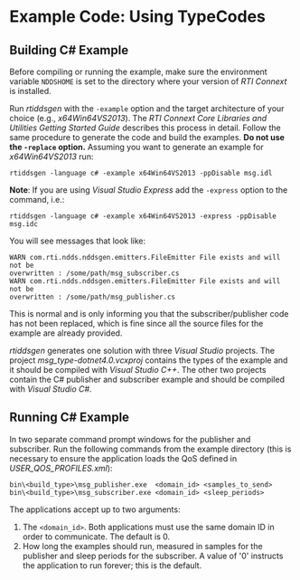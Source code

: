 # Example Code: Using TypeCodes

## Building C# Example
Before compiling or running the example, make sure the environment variable
`NDDSHOME` is set to the directory where your version of *RTI Connext* is
installed.

Run *rtiddsgen* with the `-example` option and the target architecture of your
choice (e.g., *x64Win64VS2013*). The *RTI Connext Core Libraries and Utilities
Getting Started Guide* describes this process in detail. Follow the same
procedure to generate the code and build the examples. **Do not use the
`-replace` option.** Assuming you want to generate an example for
*x64Win64VS2013* run:
```
rtiddsgen -language c# -example x64Win64VS2013 -ppDisable msg.idl
```

**Note**: If you are using *Visual Studio Express* add the `-express` option to
the command, i.e.:
```
rtiddsgen -language c# -example x64Win64VS2013 -express -ppDisable msg.idc
```

You will see messages that look like:
```
WARN com.rti.ndds.nddsgen.emitters.FileEmitter File exists and will not be
overwritten : /some/path/msg_subscriber.cs
WARN com.rti.ndds.nddsgen.emitters.FileEmitter File exists and will not be
overwritten : /some/path/msg_publisher.cs
```

This is normal and is only informing you that the subscriber/publisher code has
not been replaced, which is fine since all the source files for the example are
already provided.

*rtiddsgen* generates one solution with three *Visual Studio* projects.
The project *msg_type-dotnet4.0.vcxproj* contains the types of the
example and it should be compiled with *Visual Studio C++*. The other two
projects contain the C# publisher and subscriber example and should be compiled
with *Visual Studio C#*.

## Running C# Example
In two separate command prompt windows for the publisher and subscriber. Run
the following commands from the example directory (this is necessary to ensure
the application loads the QoS defined in *USER_QOS_PROFILES.xml*):

```
bin\<build_type>\msg_publisher.exe  <domain_id> <samples_to_send>
bin\<build_type>\msg_subscriber.exe <domain_id> <sleep_periods>
```

The applications accept up to two arguments:

1. The `<domain_id>`. Both applications must use the same domain ID in order to
communicate. The default is 0.
2. How long the examples should run, measured in samples for the publisher
and sleep periods for the subscriber. A value of '0' instructs the
application to run forever; this is the default.